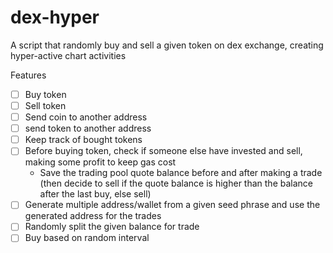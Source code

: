 # dex-hyper

A script that randomly buy and sell a given token on dex exchange, creating hyper-active chart activities


Features
- [ ] Buy token
- [ ] Sell token
- [ ] Send coin to another address
- [ ] send token to another address
- [ ] Keep track of bought tokens
- [ ] Before buying token, check if someone else have invested and sell, making some profit to keep gas cost
    + Save the trading pool quote balance before and after making a trade (then decide to sell if the quote balance is higher than the balance after the last buy, else sell)
- [ ] Generate multiple address/wallet from a given seed phrase and use the generated address for the trades
- [ ] Randomly split the given balance for trade
- [ ] Buy based on random interval